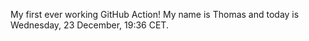 My first ever working GitHub Action!
My name is Thomas and today is Wednesday, 23 December, 19:36 CET. 

